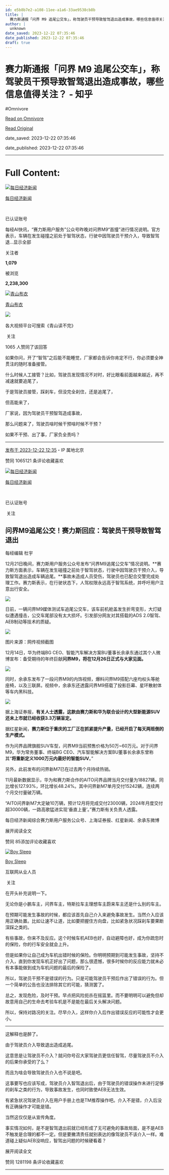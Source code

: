 ```yaml
---
id: e5b8b7e2-a108-11ee-a1a6-33ae9538cb8b
title: |
  赛力斯通报「问界 M9 追尾公交车」，称驾驶员干预导致智驾退出造成事故，哪些信息值得关注？ - 知乎
author: |
  unknown
date_saved: 2023-12-22 07:35:46
date_published: 2023-12-22 07:35:46
draft: true
---
```


# 赛力斯通报「问界 M9 追尾公交车」，称驾驶员干预导致智驾退出造成事故，哪些信息值得关注？ - 知乎
#Omnivore

[Read on Omnivore](https://omnivore.app/me/m-9-18c933893da)

[Read Original](https://www.zhihu.com/question/636087816/answer/3335169637)

date_saved: 2023-12-22 07:35:46

date_published: 2023-12-22 07:35:46

--- 

# Full Content: 

[![每日经济新闻](https://proxy-prod.omnivore-image-cache.app/0x0,suHC1ebUxgPeRiHHXlWKyIFyrHz38_N35eytZAGjvuYA/https://picx.zhimg.com/v2-3c85f145c803f8c734e586243f171a50_l.jpg?source=1def8aca)](https://www.zhihu.com/org/mei-ri-jing-ji-xin-wen)

[每日经济新闻](https://www.zhihu.com/org/mei-ri-jing-ji-xin-wen)

[​](https://www.zhihu.com/question/48510028)

已认证账号

每经AI快讯，“赛力斯用户服务”公众号昨晚对问界M9“首撞”进行情况说明。官方表示，车辆在发生碰撞之前处于智驾状态，行驶中因驾驶员干预介入，导致智驾退…显示全部 ​

关注者

**1,079**

被浏览

**2,238,300**

[![青山布衣](https://proxy-prod.omnivore-image-cache.app/0x0,sCXBC8vOOSdN_9OxsAjYrx5oiqvV2NZZEj9tA4qe95A0/https://picx.zhimg.com/v2-0f0fb4d12d3880ec8ed7386d3ce453ef_l.jpg?source=2c26e567)](https://www.zhihu.com/people/lancelu)

[青山布衣](https://www.zhihu.com/people/lancelu)

​![](https://proxy-prod.omnivore-image-cache.app/0x0,sRpP1H2oa_TfsDLpATwsIt6ipVLRN7HlUZGTch2Ee4JQ/https://picx.zhimg.com/v2-4812630bc27d642f7cafcd6cdeca3d7a.jpg?source=88ceefae)

各大视频平台可搜索《青山读不完》

​ 关注

1065 人赞同了该回答

如果你问，开了“智驾”之后能不能睡觉，厂家都会告诉你肯定不行，你必须要全神贯注的随时准备接管。

什么时候人工接管？比如，驾驶员发现情况不对时，好比眼看前面越来越近，再不减速就要追尾了，

于是驾驶员接管，踩刹车，但没完全刹住，还是追尾了，

但高能来了，

厂家说，因为驾驶员干预智驾造成事故，

那么问题来了，驾驶员啥时候干预啥时候不干预？

如果不干预、出了事，厂家负全责吗？

---

[发布于 2023-12-22 12:35](https://www.zhihu.com/question/636087816/answer/3335169637)・IP 属地北京

​赞同 1065​​121 条评论​收藏​喜欢

[![每日经济新闻](https://proxy-prod.omnivore-image-cache.app/0x0,suHC1ebUxgPeRiHHXlWKyIFyrHz38_N35eytZAGjvuYA/https://picx.zhimg.com/v2-3c85f145c803f8c734e586243f171a50_l.jpg?source=1def8aca)](https://www.zhihu.com/org/mei-ri-jing-ji-xin-wen)

[每日经济新闻](https://www.zhihu.com/org/mei-ri-jing-ji-xin-wen)

[​](https://www.zhihu.com/question/48510028)

已认证账号

​ 关注

## 问界M9追尾公交！赛力斯回应：驾驶员干预导致智驾退出

每经编辑 杜宇

12月21日晚间，赛力斯用户服务公众号发布“问界M9追尾公交车”情况说明。**赛力斯方面表示，车辆在发生碰撞之前处于智驾状态，行驶中因驾驶员干预介入，导致智驾退出造成车辆追尾。**事故未造成人员受伤，驾驶员也已配合交警完成处理工作。赛力斯表示，在行驶状态下，人驾权限永远高于智驾系统，并呼吁用户注意出行安全。

![](https://proxy-prod.omnivore-image-cache.app/682x941,s0Gwdynbxi90_qk7PWzV9vxlLLl4tL9XFJ9LniCu58rk/https://picx.zhimg.com/50/v2-afb2fd4bab955f7f36381611c80d9867_720w.jpg?source=1def8aca)

日前，一辆问界M9媒体测试车追尾公交车，该车前机舱盖发生折弯变形，大灯疑似遭遇撞击，公交车尾部没有太大损坏。引发部分网友对其搭载的ADS 2.0智驾、AEB制动等技术的质疑。

![](https://proxy-prod.omnivore-image-cache.app/1088x0,sJLTMKEXS08u2xOYMeqKCL8bhomaKVVA5PDJQU52eD1g/https://pica.zhimg.com/50/v2-a90fcabe48657fba80e85dbe7c5c9aa8_720w.jpg?source=1def8aca)

图片来源：网传视频截图

12月14日，华为终端BG CEO、智能汽车解决方案BU董事长余承东通过其个人微博宣布：备受期待的年终巨献**问界M9，将在12月26日正式与大家见面。**

![](https://proxy-prod.omnivore-image-cache.app/707x0,sSGp44sIWIpsPMt2PNxJcZNWlFcMBbp0MbQDhD6awUao/https://pic1.zhimg.com/50/v2-f12f68414843c6c8f3d4a40260489461_720w.jpg?source=1def8aca)

同时，余承东发布了一段问界M9的内饰视频，爆料问界M9搭配六座均权头等舱座椅，以及三联屏。视频中，余承东还透露问界M9搭载了投影巨幕、星环散射体等车内黑科技。

![](https://proxy-prod.omnivore-image-cache.app/1882x0,skx-sT3A29ZZZsNFcu0kvc1gRqLx1VtmNdNZi89rXoDA/https://pic1.zhimg.com/50/v2-e1095735d39a7ade1c097096b4956e02_720w.jpg?source=1def8aca)

据上海证券报，**有关人士透露，这款由赛力斯和华为联合设计的大型新能源SUV还未上市就已经收获3.3万辆盲定。**

据红星新闻，**赛力斯位于重庆的工厂正在抓紧提升产量，已经开启了每天两班倒的生产模式。**

作为问界品牌旗舰SUV车型，问界M9当前预售价格为50万\~60万元。对于问界M9，华为常务董事、终端BG CEO、汽车智能解决方案BU董事长余承东曾称其“**将重新定义1000万元内最好的智能SUV**。”

另外，此前发布的问界新M7已在过去两个月持续热销。

11月最新数据显示，华为和赛力斯合作的AITO问界品牌当月交付量为18827辆，同比增长127.93%，环比增长48.24%。其中问界新M7单月交付15242辆，连续两个月交付量破万辆。

“AITO问界新M7大定破10万辆，预计12月将完成交付23000辆，2024年月度交付超30000辆，一路高歌猛进实现‘垂直上量’。”赛力斯有关负责人透露。

每日经济新闻综合赛力斯用户服务公众号、上海证券报、红星新闻、余承东微博

展开阅读全文​

​赞同 85​​添加评论​收藏​喜欢

[![Boy Sleep](https://proxy-prod.omnivore-image-cache.app/0x0,s1AustKGaLigvziDfNT1WaN_MaKiN2cm23dLpfyTUTz4/https://pica.zhimg.com/2db6c64e77e275b0e7bae625202f46f7_l.jpg?source=1def8aca)](https://www.zhihu.com/people/boy-sleep)

[Boy Sleep](https://www.zhihu.com/people/boy-sleep)

互联网从业人员

​ 关注

在开头补充说明一下。

无论你是小鹏车主，问界车主，特斯拉车主理想车主蔚来车主还是什么别的车主。

在预期可能发生事故的时候，都应该首先自己介入来避免事故发生。当然介入应该用正确处置。比如让速不让道，比如要把握住方向盘，比如紧急状况踩刹车要果断深踩之类的。

有些事故，你来不及反应。这个时候车机AEB也好，自动避障也好，成为你疏忽时的保险，你的行车安全就会上升。

但是如果你让自己成为车机出错时候的保险。你明明预期到可能发生事故，坚持不介入，直到你发现车机正好出了问题，那么很遗憾，很多时候你的反应能力就未必有本事能做到成为车机问题的最后的保险了。

所以，驾驶员干预不是错误的行为。只是可能驾驶员干预后作出了错误的行为。但一个简单的公告也没法排除其它的可能，猜测罢了。

总之，发现危险，及时干预。早点把风险扼杀在摇篮里。而不要明明可以避免但却故意用自己的生命去考验车机是不是能在最后关头解决问题。

所以，保持对路况的关注。尽早介入，这样你介入后作出错误反应的可能性才会更小。

---

这解释也是醉了。

由于驾驶员介入导致退出造成追尾。

这意思是让驾驶员不介入？就问你号召大家驾驶员更信任智驾，尽量驾驶员不介入的后果你承受的了么？

而且为啥会导致驾驶员介入也不说是吧。

这事要写也应该写成，驾驶员介入智驾退出后，由于驾驶员的错误操作未进行足够的刹车之类的行为，导致事故发生，也同时致使AEB无法生效。

有紧急状况驾驶员介入在用户手册上也是TM推荐操作吧。介入不是错，介入后没有正确操作才可能是错。

当然这仅仅是从宣传角度。

事实情况如何，是不是智驾退出前就已经形成了无可避免的事故局面，是不是AEB不触发是合理的都不一定。但是要撇清责任就别表达的像驾驶员不该介入一样。难道碰上疑似AEB没响应，智驾出问题的时候硬看着？

展开阅读全文​

​赞同 1281​​198 条评论​收藏​喜欢

---

